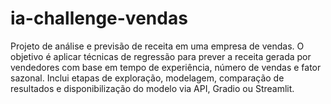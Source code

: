 # ia-challenge-vendas
Projeto de análise e previsão de receita em uma empresa de vendas. O objetivo é aplicar técnicas de regressão para prever a receita gerada por vendedores com base em tempo de experiência, número de vendas e fator sazonal. Inclui etapas de exploração, modelagem, comparação de resultados e disponibilização do modelo via API, Gradio ou Streamlit.
